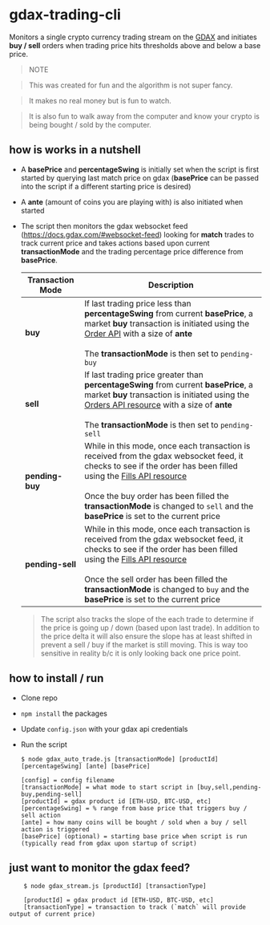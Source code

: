# gdax-trading-cli

Monitors a single crypto currency trading stream on the [GDAX](https://www.gdax.com) and initiates **buy / sell** orders when trading price hits thresholds above and below a base price.

> NOTE

> This was created for fun and the algorithm is not super fancy.

> It makes no real money but is fun to watch.

> It is also fun to walk away from the computer and know your crypto is being bought / sold by the computer.

## how is works in a nutshell

- A **basePrice** and **percentageSwing** is initially set when the script is first started by querying last match price on gdax (**basePrice** can be passed into the script if a different starting price is desired)


- A **ante** (amount of coins you are playing with) is also initiated when started

- The script then monitors the gdax websocket feed (https://docs.gdax.com/#websocket-feed) looking for **match** trades to track current price and takes actions based upon current **transactionMode** and the trading percentage price difference from **basePrice**.  


	| Transaction Mode  | Description  |
	|---------------|----------------|
	| **buy**  |   If last trading price less than **percentageSwing** from current **basePrice**, a market **buy** transaction is initiated using the [Order API](https://docs.gdax.com/#orders) with a size of **ante**<br /><br />The **transactionMode**  is then set to `pending-buy`|
	| **sell**  |   If last trading price greater than **percentageSwing** from current **basePrice**, a market **buy** transaction is initiated using the [Orders API resource](https://docs.gdax.com/#orders) with a size of **ante**<br /><br />The **transactionMode** is then set to `pending-sell`   |
	| **pending-buy**    |   While in this mode, once each transaction is received from the gdax websocket feed, it checks to see if the order has been filled using the [Fills API resource](https://docs.gdax.com/#fills)<br /><br />Once the buy order has been filled the **transactionMode**	is changed to `sell` and the **basePrice** is set to the current price |
	| **pending-sell**    |   While in this mode, once each transaction is received from the gdax websocket feed, it checks to see if the order has been filled using the [Fills API resource](https://docs.gdax.com/#fills)<br /><br />Once the sell order has been filled the **transactionMode**	is changed to `buy` and the **basePrice** is set to the current price  |

	> The script also tracks the slope of the each trade to determine if the price is going up / down (based upon last trade).  In addition to the price delta it will also ensure the slope has at least shifted in prevent a sell / buy if the market is still moving.  This is way too sensitive in reality b/c it is only looking back one price point.

## how to install / run

- Clone repo

- `npm install` the packages

- Update `config.json` with your gdax api credentials

- Run the script

	```
	$ node gdax_auto_trade.js [transactionMode] [productId] [percentageSwing] [ante] [basePrice]
	```
	```
	[config] = config filename
	[transactionMode] = what mode to start script in [buy,sell,pending-buy,pending-sell]
	[productId] = gdax product id [ETH-USD, BTC-USD, etc]
	[percentageSwing] = % range from base price that triggers buy / sell action
	[ante] = how many coins will be bought / sold when a buy / sell action is triggered
	[basePrice] (optional) = starting base price when script is run (typically read from gdax upon startup of script)

## just want to monitor the gdax feed?

```
	$ node gdax_stream.js [productId] [transactionType]
```

```
	[productId] = gdax product id [ETH-USD, BTC-USD, etc]
	[transactionType] = transaction to track (`match` will provide output of current price)
```
